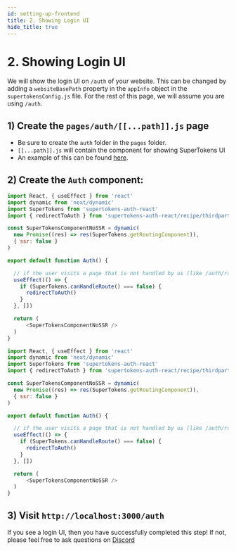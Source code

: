 ```yaml
---
id: setting-up-frontend
title: 2. Showing Login UI
hide_title: true
---
```


# 2. Showing Login UI

We will show the login UI on `/auth` of your website. This can be changed by adding a `websiteBasePath` property in the `appInfo` object in the `supertokensConfig.js` file. For the rest of this page, we will assume you are using `/auth`.

## 1) Create the `pages/auth/[[...path]].js` page
- Be sure to create the `auth` folder in the `pages` folder.
- `[[...path]].js` will contain the component for showing SuperTokens UI
- An example of this can be found [here](https://github.com/supertokens/next.js/blob/canary/examples/with-supertokens/pages/auth/%5B%5B...path%5D%5D.js).

## 2) Create the `Auth` component:

<!--DOCUSAURUS_CODE_TABS-->
<!--pages/auth/[[...path]].js-->
```js
import React, { useEffect } from 'react'
import dynamic from 'next/dynamic'
import SuperTokens from 'supertokens-auth-react'
import { redirectToAuth } from 'supertokens-auth-react/recipe/thirdpartyemailpassword'

const SuperTokensComponentNoSSR = dynamic(
  new Promise((res) => res(SuperTokens.getRoutingComponent)),
  { ssr: false }
)

export default function Auth() {

  // if the user visits a page that is not handled by us (like /auth/random), then we redirect them back to the auth page.
  useEffect(() => {
    if (SuperTokens.canHandleRoute() === false) {
      redirectToAuth()
    }
  }, [])

  return (
      <SuperTokensComponentNoSSR />
  )
}
```
<!--pages/auth/[[...path]].tsx-->
```js
import React, { useEffect } from 'react'
import dynamic from 'next/dynamic'
import SuperTokens from 'supertokens-auth-react'
import { redirectToAuth } from 'supertokens-auth-react/recipe/thirdpartyemailpassword'

const SuperTokensComponentNoSSR = dynamic(
  new Promise((res) => res(SuperTokens.getRoutingComponent)),
  { ssr: false }
)

export default function Auth() {

  // if the user visits a page that is not handled by us (like /auth/random), then we redirect them back to the auth page.
  useEffect(() => {
    if (SuperTokens.canHandleRoute() === false) {
      redirectToAuth()
    }
  }, [])

  return (
      <SuperTokensComponentNoSSR />
  )
}
```

<!--END_DOCUSAURUS_CODE_TABS-->

## 3) Visit `http://localhost:3000/auth`
If you see a login UI, then you have successfully completed this step! If not, please feel free to ask questions on [Discord](https://supertokens.io/discord)
